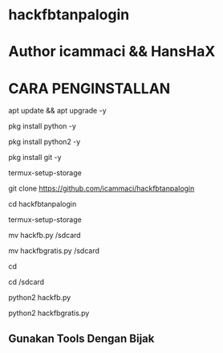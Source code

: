 # hackfbtanpalogin

<h1>Author icammaci && HansHaX</h1>

<h1>CARA PENGINSTALLAN</h1>


apt update && apt upgrade -y

pkg install python -y

pkg install python2 -y

pkg install git -y

termux-setup-storage

git clone https://github.com/icammaci/hackfbtanpalogin

cd hackfbtanpalogin

termux-setup-storage

mv hackfb.py /sdcard

mv hackfbgratis.py /sdcard

cd

cd /sdcard

python2 hackfb.py

python2 hackfbgratis.py

<h2>Gunakan Tools Dengan Bijak</h2>
